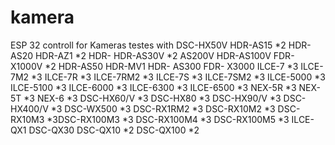 # kamera
ESP 32 controll for Kameras testes with DSC-HX50V
HDR-AS15 *2 HDR-AS20
HDR-AZ1 *2 HDR-
HDR-AS30V *2
AS200V
HDR-AS100V
FDR-X1000V
*2 HDR-AS50 HDR-MV1
HDR-
AS300
FDR-
X3000 ILCE-7 *3
ILCE-7M2 *3
ILCE-7R *3
ILCE-7RM2 *3
ILCE-7S *3
ILCE-7SM2 *3
ILCE-5000 *3
ILCE-5100 *3
ILCE-6000 *3
ILCE-6300 *3
ILCE-6500 *3
NEX-5R *3
NEX-5T *3
NEX-6 *3
DSC-HX60/V *3
DSC-HX80 *3
DSC-HX90/V *3
DSC-HX400/V *3
DSC-WX500 *3
DSC-RX1RM2 *3
DSC-RX10M2 *3
DSC-RX10M3
*3DSC-RX100M3
*3
DSC-RX100M4 *3
DSC-RX100M5 *3 ILCE-QX1
DSC-QX30 DSC-QX10 *2
DSC-QX100 *2
